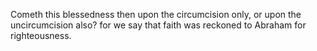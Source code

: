 Cometh this blessedness then upon the circumcision only, or upon the uncircumcision also? for we say that faith was reckoned to Abraham for righteousness.

